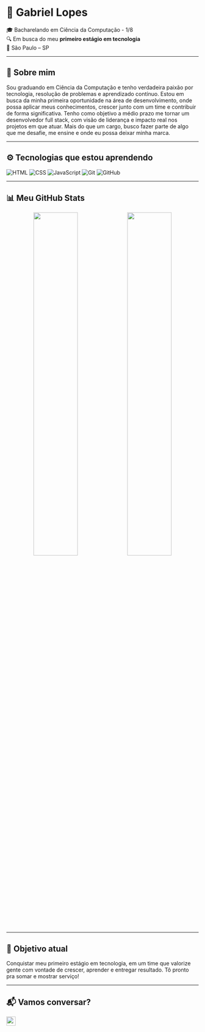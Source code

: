 # 👋 Gabriel Lopes

🎓 Bacharelando em Ciência da Computação - 1/8 <br>
🔍 Em busca do meu **primeiro estágio em tecnologia**  
📍 São Paulo – SP

---

## 🚀 Sobre mim

Sou graduando em Ciência da Computação e tenho verdadeira paixão por tecnologia, resolução de problemas e aprendizado contínuo. Estou em busca da minha primeira oportunidade na área de desenvolvimento, onde possa aplicar meus conhecimentos, crescer junto com um time e contribuir de forma significativa.
Tenho como objetivo a médio prazo me tornar um desenvolvedor full stack, com visão de liderança e impacto real nos projetos em que atuar. Mais do que um cargo, busco fazer parte de algo que me desafie, me ensine e onde eu possa deixar minha marca.

---

## ⚙️ Tecnologias que estou aprendendo

![HTML](https://img.shields.io/badge/-HTML5-E34F26?logo=html5&logoColor=white&style=flat)
![CSS](https://img.shields.io/badge/-CSS3-1572B6?logo=css3&logoColor=white&style=flat)
![JavaScript](https://img.shields.io/badge/-JavaScript-F7DF1E?logo=javascript&logoColor=black&style=flat)
![Git](https://img.shields.io/badge/-Git-F05032?logo=git&logoColor=white&style=flat)
![GitHub](https://img.shields.io/badge/-GitHub-181717?logo=github&logoColor=white&style=flat)

---

## 📊 Meu GitHub Stats

<div align="center">
  <img width="48%" src="https://github-readme-stats.vercel.app/api?username=lopesz06&show_icons=true&theme=dark&include_all_commits=true&count_private=true&hide_border=true"/>
  <img width="48%" src="https://github-readme-stats.vercel.app/api/top-langs/?username=lopesz06&layout=compact&langs_count=7&theme=dark&hide_border=true"/>
</div>

---

## 🎯 Objetivo atual

Conquistar meu primeiro estágio em tecnologia, em um time que valorize gente com vontade de crescer, aprender e entregar resultado. Tô pronto pra somar e mostrar serviço!

---

## 📬 Vamos conversar?

<a href="https://www.linkedin.com/in/gabriel-lopes-cordeiro-8651b1202" target="_blank">
  <img src="https://cdn.jsdelivr.net/gh/devicons/devicon/icons/linkedin/linkedin-original.svg" width="24" />
</a>




